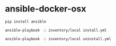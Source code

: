# ansible-docker-osx

```bash
pip install ansible
```

```bash
ansible-playbook -i inventory/local install.yml 
```

```bash
ansible-playbook -i inventory/local uninstall.yml 
```
